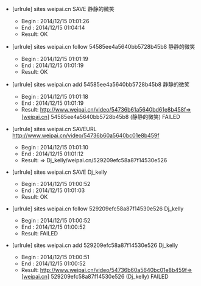 * [urlrule] sites weipai.cn SAVE 静静的微笑

    * Begin : 2014/12/15 01:01:26
    * End   : 2014/12/15 01:04:14
    * Result: OK

* [urlrule] sites weipai.cn follow 54585ee4a5640bb5728b45b8 静静的微笑

    * Begin : 2014/12/15 01:01:19
    * End   : 2014/12/15 01:01:19
    * Result: OK

* [urlrule] sites weipai.cn add 54585ee4a5640bb5728b45b8 静静的微笑

    * Begin : 2014/12/15 01:01:18
    * End   : 2014/12/15 01:01:19
    * Result: http://www.weipai.cn/video/54736b61a5640bd61e8b458f=>[weipai.cn] 54585ee4a5640bb5728b45b8 (静静的微笑) FAILED

* [urlrule] sites weipai.cn SAVEURL http://www.weipai.cn/video/54736b60a5640bc01e8b459f

    * Begin : 2014/12/15 01:01:10
    * End   : 2014/12/15 01:01:12
    * Result: => Dj_kelly/weipai.cn/529209efc58a87f14530e526

* [urlrule] sites weipai.cn SAVE Dj_kelly

    * Begin : 2014/12/15 01:00:52
    * End   : 2014/12/15 01:01:03
    * Result: OK

* [urlrule] sites weipai.cn follow 529209efc58a87f14530e526 Dj_kelly

    * Begin : 2014/12/15 01:00:52
    * End   : 2014/12/15 01:00:52
    * Result: FAILED

* [urlrule] sites weipai.cn add 529209efc58a87f14530e526 Dj_kelly

    * Begin : 2014/12/15 01:00:51
    * End   : 2014/12/15 01:00:52
    * Result: http://www.weipai.cn/video/54736b60a5640bc01e8b459f=>[weipai.cn] 529209efc58a87f14530e526 (Dj_kelly) FAILED

